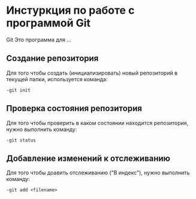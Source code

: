 #  Инстуркция по работе с программой Git

Git Это программа для ...

## Создание репозитория

Для того чтобы создать (инициализировать) новый репозиторий в текущей папки, используется команда:
    
    -git init


## Проверка состояния репозитория

Для того чтобы проверить в каком состоянии находится репозитория, нужно выполнить команду:

    -git status

## Добавление изменений к отслеживанию

Для того чтобы доавить отслеживанию ("В индекс"), нужно выполнить команду:
    
    -git add <filename>